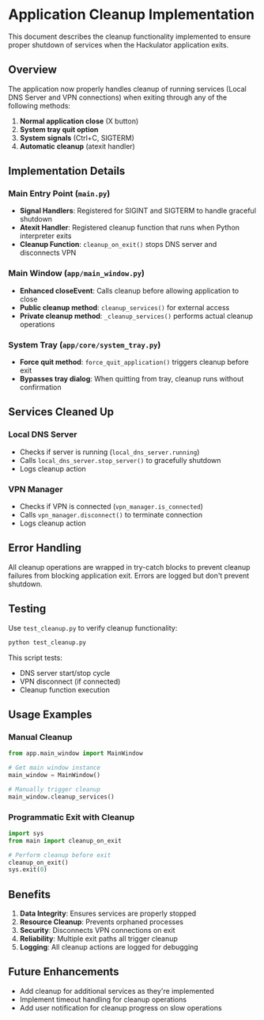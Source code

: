 # Application Cleanup Implementation

This document describes the cleanup functionality implemented to ensure proper shutdown of services when the Hackulator application exits.

## Overview

The application now properly handles cleanup of running services (Local DNS Server and VPN connections) when exiting through any of the following methods:

1. **Normal application close** (X button)
2. **System tray quit option**
3. **System signals** (Ctrl+C, SIGTERM)
4. **Automatic cleanup** (atexit handler)

## Implementation Details

### Main Entry Point (`main.py`)

- **Signal Handlers**: Registered for SIGINT and SIGTERM to handle graceful shutdown
- **Atexit Handler**: Registered cleanup function that runs when Python interpreter exits
- **Cleanup Function**: `cleanup_on_exit()` stops DNS server and disconnects VPN

### Main Window (`app/main_window.py`)

- **Enhanced closeEvent**: Calls cleanup before allowing application to close
- **Public cleanup method**: `cleanup_services()` for external access
- **Private cleanup method**: `_cleanup_services()` performs actual cleanup operations

### System Tray (`app/core/system_tray.py`)

- **Force quit method**: `force_quit_application()` triggers cleanup before exit
- **Bypasses tray dialog**: When quitting from tray, cleanup runs without confirmation

## Services Cleaned Up

### Local DNS Server
- Checks if server is running (`local_dns_server.running`)
- Calls `local_dns_server.stop_server()` to gracefully shutdown
- Logs cleanup action

### VPN Manager
- Checks if VPN is connected (`vpn_manager.is_connected`)
- Calls `vpn_manager.disconnect()` to terminate connection
- Logs cleanup action

## Error Handling

All cleanup operations are wrapped in try-catch blocks to prevent cleanup failures from blocking application exit. Errors are logged but don't prevent shutdown.

## Testing

Use `test_cleanup.py` to verify cleanup functionality:

```bash
python test_cleanup.py
```

This script tests:
- DNS server start/stop cycle
- VPN disconnect (if connected)
- Cleanup function execution

## Usage Examples

### Manual Cleanup
```python
from app.main_window import MainWindow

# Get main window instance
main_window = MainWindow()

# Manually trigger cleanup
main_window.cleanup_services()
```

### Programmatic Exit with Cleanup
```python
import sys
from main import cleanup_on_exit

# Perform cleanup before exit
cleanup_on_exit()
sys.exit(0)
```

## Benefits

1. **Data Integrity**: Ensures services are properly stopped
2. **Resource Cleanup**: Prevents orphaned processes
3. **Security**: Disconnects VPN connections on exit
4. **Reliability**: Multiple exit paths all trigger cleanup
5. **Logging**: All cleanup actions are logged for debugging

## Future Enhancements

- Add cleanup for additional services as they're implemented
- Implement timeout handling for cleanup operations
- Add user notification for cleanup progress on slow operations